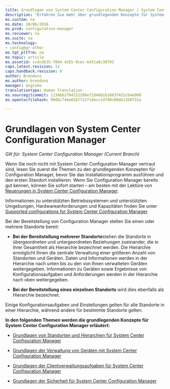 ```yaml
---
title: Grundlagen von System Center Configuration Manager | System Center Configuration Manager
description: "Erfahren Sie mehr über grundlegenden Konzepte für System Center Configuration Manager."
ms.custom: na
ms.date: 10/06/2016
ms.prod: configuration-manager
ms.reviewer: na
ms.suite: na
ms.technology:
- configmgr-other
ms.tgt_pltfrm: na
ms.topic: article
ms.assetid: cc4cdb35-f0b4-42b5-9cec-6431a8c30793
caps.latest.revision: 11
caps.handback.revision: 0
author: Brenduns
ms.author: brenduns
manager: angrobe
translationtype: Human Translation
ms.sourcegitcommit: 1134bb2f04152288e72d40b1b1083f415cb4e900
ms.openlocfilehash: 99dbc744e01b7f21f1decc2df40c09de11b0731e

---
```

# <a name="fundamentals-of-system-center-configuration-manager"></a>Grundlagen von System Center Configuration Manager

*Gilt für: System Center Configuration Manager (Current Branch)*

Wenn Sie noch nicht mit System Center Configuration Manager vertraut sind, lesen Sie zuerst die Themen zu den grundlegenden Konzepten für Configuration Manager, bevor Sie das Installationsprogramm ausführen und den ersten Standort installieren. Wenn Sie Configuration Manager bereits gut kennen, können Sie sofort starten – am besten mit der Lektüre von [Neuerungen in System Center Configuration Manager](/sccm/core/plan-design/changes/what-has-changed-from-configuration-manager-2012).  

 Informationen zu unterstützten Betriebssystemen und unterstützten Umgebungen, Hardwareanforderungen und Kapazitäten finden Sie unter [Supported configurations for System Center Configuration Manager](../../core/plan-design/configs/supported-configurations.md).  

 Bei der Bereitstellung von Configuration Manager stellen Sie einen oder mehrere Standorte bereit:  

-   **Bei der Bereitstellung mehrerer Standorte**stehen die Standorte in übergeordneten und untergeordneten Beziehungen zueinander, die in ihrer Gesamtheit als Hierarchie bezeichnet werden. Die Hierarchie ermöglicht Ihnen die zentrale Verwaltung einer größeren Anzahl von Standorten und Geräten.  Daten und Informationen werden in der Hierarchie nach unten bis zu den von Ihnen verwalteten Geräten weitergegeben. Informationen zu Geräten sowie Ergebnisse von Konfigurationsaufgaben und Anforderungen werden in der Hierarchie nach oben weitergegeben.  

-   **Bei der Bereitstellung eines einzelnen Standorts** wird dies ebenfalls als Hierarchie bezeichnet.  

 Einige Konfigurationsaufgaben und Einstellungen gelten für alle Standorte in einer Hierarchie, während andere für bestimmte Standorte gelten.  


**In den folgenden Themen werden die grundlegenden Konzepte für System Center Configuration Manager erläutert:**  

-   [Grundlagen von Standorten und Hierarchien für System Center Configuration Manager](../../core/understand/fundamentals-of-sites-and-hierarchies.md)  

-   [Grundlagen der Verwaltung von Geräten mit System Center Configuration Manager](../../core/understand/fundamentals-of-managing-devices.md)  

-   [Grundlagen der Clientverwaltungsaufgaben für System Center Configuration Manager](../../core/understand/fundamentals-of-client-management-tasks.md)  

-   [Grundlagen der Sicherheit für System Center Configuration Manager](../../core/understand/fundamentals-of-security.md)  



<!--HONumber=Nov16_HO1-->


